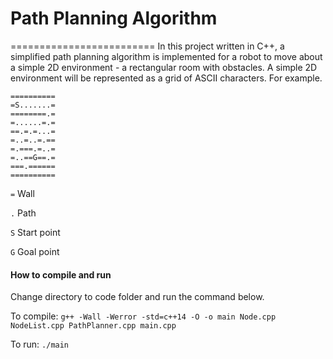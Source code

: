 # Path Planning Algorithm
=========================
In this project written in C++, a simplified path planning algorithm is implemented for a robot to move about a simple 2D environment - a rectangular room with obstacles.
A simple 2D environment will be represented as a grid of ASCII characters. 
For example. 
```
==========
=S.......=
========.=
=......=.=
==.=.=...=
=..=..=.==
=.===.=..=
=..==G==.=
===.======
==========
```

`=` Wall

`.` Path

`S` Start point

`G` Goal point

#### How to compile and run
Change directory to code folder and run the command below.

To compile: 
`g++ -Wall -Werror -std=c++14 -O -o main Node.cpp NodeList.cpp PathPlanner.cpp main.cpp`

To run:
`./main`
